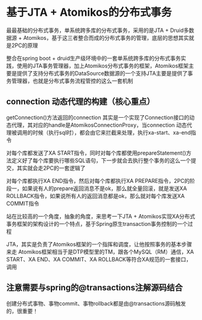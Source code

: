 # 基于JTA + Atomikos的分布式事务
最最基础的分布式事务，单系统跨多库的分布式事务，采用的是JTA + Druid多数据源 + Atomikos，基于这三者整合而成的分布式事务的管理，底层的思想其实就是2PC的原理

整合在spring boot + druid生产级环境中的一套单系统跨多库的分布式事务实践，使用的JTA事务管理器，加上Atomikos分布式事务的框架，Atomikos框架主要是提供了支持分布式事务的DataSource数据源的一个支持JTA主要是提供了事务管理器，也就是分布式事务流程管控的这么一套机制

## connection 动态代理的构建（核心重点）
getConnection()方法返回的connection 其实是一个实现了Connection接口的动态代理，其对应的handle是AtomikosConnectionProxy，当connection 动态代理被调用的时候（执行sql时），都会由它来拦截来处理，执行xa-start、xa-end指令

对每个库都发送了XA START指令，同时对每个库都使用prepareStatement()方法定义好了每个库要执行哪些SQL语句，下一步就会去执行整个事务的这么一个提交，其实就会走2PC的一套逻辑了

对每个库都执行XA END指令，然后对每个库都执行XA PREPARE指令，2PC的阶段一，如果说有人的prepare返回消息不是ok，那么就全量回滚，就是发送XA ROLLBACK指令，如果说所有人的返回消息都是ok，那么就对每个库发送XA COMMIT指令


站在比较高的一个角度，抽象的角度，来思考一下JTA + Atomikos实现XA分布式事务框架的架构设计的一个特点，基于Spring原生transaction事务控制的一个过程

JTA，其实是负责了Atomikos框架的一个指挥和调度，让他按照事务的基本步骤来走
Atomikos框架相当于是DTP模型里的TM，跟各个MySQL（RM）通信，XA START、XA END、XA COMMIT、XA ROLLBACK等符合XA规范的一套接口，调用

## 注意需要与spring的@transactions注解源码结合
创建分布式事物、事物commit、事物rollback都是由@transactions源码触发的，很重要！
